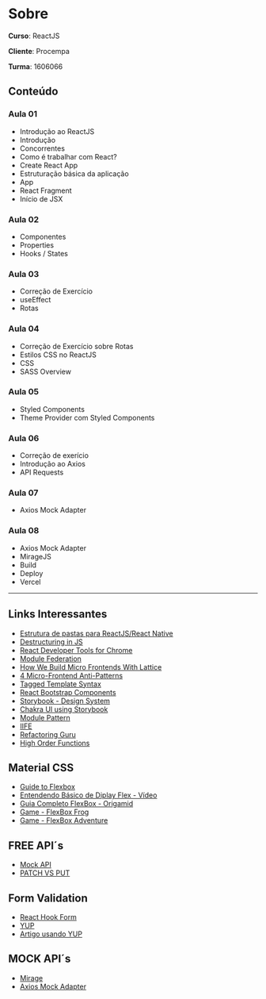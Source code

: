 # Sobre
**Curso**: ReactJS 

**Cliente**: Procempa

**Turma**: 1606066

## Conteúdo
### Aula 01
- Introdução ao ReactJS
- Introdução
- Concorrentes
- Como é trabalhar com React?
- Create React App
- Estruturação básica da aplicação
- App
- React Fragment
- Início de JSX

### Aula 02
- Componentes
- Properties
- Hooks / States

### Aula 03
- Correção de Exercício
- useEffect
- Rotas

### Aula 04
- Correção de Exercício sobre Rotas
- Estilos CSS no ReactJS
- CSS
- SASS Overview

### Aula 05
- Styled Components
- Theme Provider com Styled Components

### Aula 06
- Correção de exerício
- Introdução ao Axios
- API Requests

### Aula 07
- Axios Mock Adapter

### Aula 08
- Axios Mock Adapter
- MirageJS
- Build
- Deploy
- Vercel

---

## Links Interessantes
* [Estrutura de pastas para ReactJS/React Native](https://www.youtube.com/watch?v=X2RKRKdqqwM-)
* [Destructuring in JS](https://developer.mozilla.org/pt-BR/docs/Web/JavaScript/Reference/Operators/Destructuring_assignment)
* [React Developer Tools for Chrome](https://chrome.google.com/webstore/detail/react-developer-tools/fmkadmapgofadopljbjfkapdkoienihi)
* [Module Federation](https://webpack.js.org/concepts/module-federation/)
* [How We Build Micro Frontends With Lattice](https://netflixtechblog.com/how-we-build-micro-frontends-with-lattice-22b8635f77ea)
* [4 Micro-Frontend Anti-Patterns](https://javascript.plainenglish.io/four-micro-frontend-anti-patterns-58aaa9fe19d5)
* [Tagged Template Syntax](https://developer.mozilla.org/en-US/docs/Web/JavaScript/Reference/Template_literals#tagged_templates)
* [React Bootstrap Components](https://react-bootstrap.github.io/)
* [Storybook - Design System](https://storybook.js.org/)
* [Chakra UI using Storybook](https://chakra-ui.netlify.app/?path=/story/accordion--default)
* [Module Pattern](https://desenvolvimentoparaweb.com/javascript/javascript-module-pattern-padrao-modulo/)
* [IIFE](https://developer.mozilla.org/en-US/docs/Glossary/IIFE)
* [Refactoring Guru](https://refactoring.guru/design-patterns)
* [High Order Functions](https://eloquentjavascript.net/05_higher_order.html)

## Material CSS
* [Guide to Flexbox](https://css-tricks.com/snippets/css/a-guide-to-flexbox/)
* [Entendendo Básico de Diplay Flex - Vídeo](https://www.youtube.com/watch?v=fVNyfDUuock)
* [Guia Completo FlexBox - Origamid](https://origamid.com/projetos/flexbox-guia-completo/)
* [Game - FlexBox Frog](https://flexboxfroggy.com/#pt-br)
* [Game - FlexBox Adventure](https://codingfantasy.com/games/flexboxadventure)

## FREE API´s 
* [Mock API](https://mockapi.io/)
* [PATCH VS PUT](https://medium.com/@gabrielrufino.js/put-vs-patch-pare-de-agora-escolher-errado-533b8c6058d9)

## Form Validation
* [React Hook Form](https://react-hook-form.com/)
* [YUP](https://www.npmjs.com/package/yup)
* [Artigo usando YUP](https://blog.betrybe.com/desenvolvimento-web/yup/)

## MOCK API´s
* [Mirage](https://miragejs.com/)
* [Axios Mock Adapter](https://www.npmjs.com/package/axios-mock-adapter)

